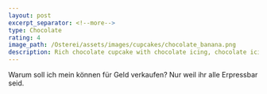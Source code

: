 ```yaml
---
layout: post
excerpt_separator: <!--more-->
type: Chocolate
rating: 4
image_path: /Osterei/assets/images/cupcakes/chocolate_banana.png
description: Rich chocolate cupcake with chocolate icing, chocolate icing in different colours.
---
```

Warum soll ich mein können für Geld verkaufen? Nur weil ihr alle Erpressbar seid.
